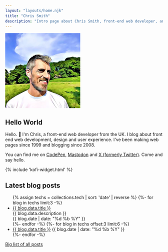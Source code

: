 ```yaml
---
layout: "layouts/home.njk"
title: "Chris Smith"
description: "Intro page about Chris Smith, front-end web developer, and his personal website."
---
```


<link rel="stylesheet" href="css/home.css">

<div class="home-intro-layout">
  <div>
    <img id="cs-portrait" src="./img/chris-smith-cartoon-2023.webp" alt="Chris Smith in summer 2023" height="240" width="240">
  </div>
  <div>
    <h2>Hello World</h2>
    <p>Hello. 👋 I'm Chris, a front-end web developer from the UK. I blog about front end web development, design and user experience. I've been making web pages since 1999 and blogging since 2008.</p>
    <p>You can find me on
        <a href="https://codepen.io/chris22smith/" target="_blank" rel="noopener noreferrer">CodePen</a>,
        <a href="https://mastodon.social/@chris22smith" target="_blank" rel="noopener noreferrer">Mastodon</a>
        and
        <a href="https://twitter.com/chris22smith/" target="_blank" rel="noopener noreferrer">X (formerly Twitter)</a>. Come and say hello.</p>
        {% include 'kofi-widget.html' %}
  </div>
</div>

## Latest blog posts

<ul class="post-list">
  <!-- 12 most recent blog posts with tag 'tech' -->
  {% assign techs = collections.tech | sort: 'date' | reverse %}
  {%- for blog in techs limit:3 -%}
  <li class="featured">
    <a href="{{ blog.url }}">{{ blog.data.title }}</a>
    <div class="description">{{ blog.data.description }}</div>
    <time datetime="{{ blog.date | date: '%Y-%m-%d' }}">{{ blog.date | date: "%d %b %Y" }}</time>
  </li>
  {%- endfor -%}
  {%- for blog in techs offset:3 limit:6 -%}
  <li>
    <a href="{{ blog.url }}">{{ blog.data.title }}</a>
    <time datetime="{{ blog.date | date: '%Y-%m-%d' }}">{{ blog.date | date: "%d %b %Y" }}</time>
  </li>
  {%- endfor -%}
</ul>

[Big list of all posts](/blog/)

